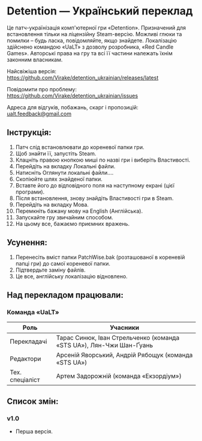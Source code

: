 # Detention — Український переклад

Це патч-українізація комп'ютерної гри «Detention». Призначений для встановлення тільки на ліцензійну Steam-версію. Можливі глюки та помилки – будь ласка, повідомляйте, якщо знайдете.
Локалізацію здійснено командою «UaLT» з дозволу розробника, «Red Candle Games». Авторські права на гру та всі її частини належать їхнім законним власникам.

Найсвіжіша версія: https://github.com/Virake/detention_ukrainian/releases/latest

Повідомити про проблему: https://github.com/Virake/detention_ukrainian/issues

Адреса для відгуків, побажань, скарг і пропозицій: [ualt.feedback@gmail.com](mailto:ualt.feedback@gmail.com)

## Інструкція:

1) Патч слід встановлювати до кореневої папки гри.
2) Щоб знайти її, запустіть Steam.
3) Клацніть правою кнопкою миші по назві гри і виберіть Властивості.
4) Перейдіть на вкладку Локальні файли.
5) Натисніть Оглянути локальні файли….
6) Скопіюйте шлях знайденої папки.
7) Вставте його до відповідного поля на наступному екрані (цієї програми).
8) Після встановлення, знову знайдіть Властивості гри в Steam.
9) Перейдіть на вкладку Мова.
10) Перемкніть бажану мову на English (Англійська).
11) Запускайте гру звичайним способом.
12) На цьому все, бажаємо приємних вражень.

## Усунення:

1) Перенесіть вміст папки PatchWise.bak (розташованої в кореневій папці гри) до самої кореневої папки.
2) Підтвердьте заміну файлів.
3) Це все, англійську локалізацію відновлено.

## Над перекладом працювали:

### Команда «UaLT»

| Роль            | Учасники                                                              |
| --------------- | --------------------------------------------------------------------- |
| Перекладачі     | Тарас Синюк, Іван Стрельченко (команда «STS UA»), Лян-Чжи Шан-Ґуань |
| Редактори       | Арсеній Яворський, Андрій Рябощук (команда «STS UA»)                  |
| Тех. спеціаліст | Артем Задорожній (команда «Екзордіум»)                                |

## Список змін:

### v1.0

- Перша версія.
